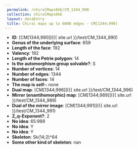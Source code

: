 ```yaml
--- 
 permalink: /chiralMaps6kE/CM_1344_990 
 collection: chiralMaps6kE
 layout: dataEntry
 title: Chiral maps up to 6000 edges - CM[1344;990]
---
```


- **ID**: [CM[1344;990]]({{ site.url }}/test/CM_1344_990)
- **Genus of the underlying surface**: 659
- **Length of the face**: 192
- **Valency**: 192
- **Length of the Petrie polygon**: 14
- **Is the automorphism group solvable?**: S
- **Number of vertices**: 14
- **Number of edges**: 1344
- **Number of faces**: 14
- **The map is self-**: none
- **Dual map**: [CM[1344;996]]({{ site.url }}/test/CM_1344_996)
- **Mirror (enantihomorphic) map**: [CM[1344;989]]({{ site.url }}/test/CM_1344_989)
- **Dual of the mirror image**: [CM[1344;991]]({{ site.url }}/test/CM_1344_991)
- **Z_q-Exponent?**: 2
- **No idea**:  65:989
- **No idea**: Y
- **No idea**: Y
- **Skeleton**: Sk(14;2)^64
- **Some other kind of skeleton**: nan
